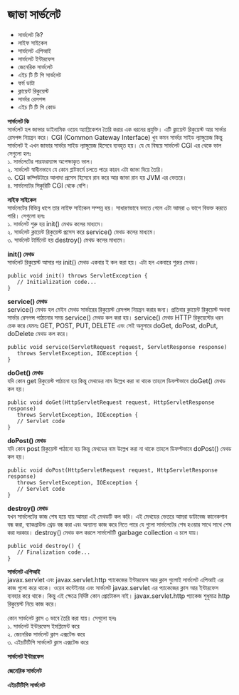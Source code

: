 # জাভা সার্ভলেট            

* সার্ভলেট কি?
* লাইফ সাইকেল
* সার্ভলেট এপিআই 
* সার্ভলেট ইন্টারফেস 
* জেনেরিক সার্ভলেট
* এইচ টি টি পি সার্ভলেট
* ফর্ম ডাটা
* ক্লায়েন্ট রিকুয়েস্ট 
* সার্ভার রেসপন্স 
* এইচ টি টি পি কোড 

**সার্ভলেট কি**                   
সার্ভলেট হল জাভার ডাইনামিক ওয়েব অ্যাপ্লিকেশন তৈরি করার এক ধরনের প্রযুক্তি। এটি ক্লায়েন্ট রিকুয়েস্ট আর সার্ভার রেসপন্স নিয়ন্ত্রন করে।  CGI (Common Gateway Interface) খুব কমন সার্ভার সাইড ল্যাঙ্গুয়েজ কিন্তু সার্ভলেট ই এখন জাভার সার্ভার সাইড ল্যাঙ্গুয়েজ হিসেবে ব্যবহৃত হয়। যে যে বিষয়ে সার্ভলেট CGI এর থেকে ভাল সেগুলো হলঃ                     
১. সার্ভলেটের পারফরম্যান্স অপেক্ষাকৃত ভাল।                                   
২. সার্ভলেট স্বাধীনভাবে যে কোন প্লাটফর্মে চলতে পারে কারন এটা জাভা দিয়ে তৈরি।                                 
৩. CGI কম্পিউটারে আলাদা প্রসেস হিসেবে রান করে আর জাভা রান হয় JVM এর ভেতরে।                  
৪. সার্ভলেটের সিকুরিটি CGI থেকে বেশি।                    

**লাইফ সাইকেল**                                   
সার্ভলেটের বিভিন্ন ধাপে তার লাইফ সাইকেল সম্পন্ন হয়। সাধারণভাবে বলতে গেলে এটা আমরা ৩ ভাগে বিভক্ত করতে পারি। সেগুলো হলঃ                                     
১. সার্ভলেট শুরু হয়  init() মেথড কলের মাধ্যমে।                      
২. সার্ভলেট ক্লায়েন্ট রিকুয়েস্ট প্রসেস করে service() মেথড কলের মাধ্যমে।                           
৩. সার্ভলেট টার্মিনেট হয় destroy() মেথড কলের মাধ্যমে।                     

**init() মেথড**                       
সার্ভলেট রিকুয়েস্ট আসার পর init() মেথড একবার ই কল করা হয়। এটা হল একবারে শুরুর মেথড।                                           

```
public void init() throws ServletException {
   // Initialization code...
}
```

**service() মেথড**                     
service() মেথড হল মেইন মেথড সার্ভারের রিকুয়েস্ট রেসপন্স নিয়ন্ত্রন করার জন্য। প্রতিবার ক্লায়েন্ট রিকুয়েস্ট অথবা সার্ভার রেসপন্স পাঠানোর সময় service() মেথড কল করা হয়। service() মেথড HTTP রিকুয়েস্টের ধরন চেক করে যেমনঃ GET, POST, PUT, DELETE এবং সেই অনুসারে doGet, doPost, doPut, doDelete মেথড কল করে।                     

```
public void service(ServletRequest request, ServletResponse response) 
   throws ServletException, IOException {
}
```

**doGet() মেথড**              
যদি কোন get রিকুয়েস্ট পাঠানো হয় কিন্তু মেথডের নাম উল্লেখ করা না থাকে তাহলে ডিফল্টভাবে doGet() মেথড কল হয়।        

```
public void doGet(HttpServletRequest request, HttpServletResponse response)
   throws ServletException, IOException {
   // Servlet code
}
```

**doPost() মেথড**                          
যদি কোন post রিকুয়েস্ট পাঠানো হয় কিন্তু মেথডের নাম উল্লেখ করা না থাকে তাহলে ডিফল্টভাবে doPost() মেথড কল হয়।        

```
public void doPost(HttpServletRequest request, HttpServletResponse response)
   throws ServletException, IOException {
   // Servlet code
}
```

**destroy() মেথড**               
যখন সার্ভলেটের কাজ শেষ হয়ে যায় আমরা এই মেথডটি কল করি। এই মেথডের ভেতরে আমরা ডাটাবেজ কানেকশান বন্ধ করা, ব্যাকগ্রাউন্ড থ্রেড বন্ধ করা এবং অন্যান্য কাজ করে নিতে পারে যে গুলো সার্ভলেটের শেষ হওয়ার সাথে সাথে শেষ করা দরকার। destroy() মেথড কল করলে সার্ভলেটটি garbage collection এ চলে যায়।                

```
public void destroy() {
   // Finalization code...
}
```

**সার্ভলেট এপিআই**                   
javax.servlet এবং javax.servlet.http প্যাকেজের ইন্টারফেস আর ক্লাস গুলোই সার্ভলেট এপিআই এর কাজ গুলো করে থাকে। ওয়েব কন্টেইনার এবং সার্ভলেট javax.servlet এর প্যাকেজের ক্লাস আর ইন্টারফেস ব্যবহার করে থাকে। কিন্তু এই ক্ষেত্রে নির্দিষ্ট কোন প্রোটোকল নাই। javax.servlet.http প্যাকেজ শুধুমাত্র http রিকুয়েস্ট নিয়ে কাজ করে। 

কোন সার্ভলেট ক্লাস ৩ ভাবে তৈরি করা যায়। সেগুলো হলঃ                              
১. সার্ভলেট ইন্টারফেস ইমপ্লিমেন্ট করে                         
২. জেনেরিক সার্ভলেট ক্লাস এক্সটেন্ড করে            
৩. এইচটিটিপি সার্ভলেট ক্লাস এক্সটেন্ড করে            

**সার্ভলেট ইন্টারফেস**
 
**জেনেরিক সার্ভলেট**

**এইচটিটিপি সার্ভলেট**